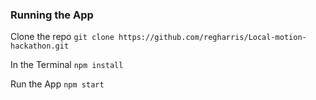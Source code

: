 ### Running the App

Clone the repo
`git clone https://github.com/regharris/Local-motion-hackathon.git`

In the Terminal
`npm install`

Run the App
`npm start`
